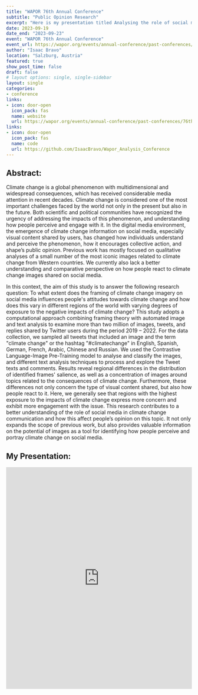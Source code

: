 ```yaml
---
title: "WAPOR 76th Annual Conference"
subtitle: "Public Opinion Research"
excerpt: "Here is my presentation titled Analysing the role of social media in shaping public opinion on climate change: A comparative study across regions using automated image and text analysis, at the WAPOR 76th Annual Conference in Salzburg."
date: 2023-09-19
date_end: "2023-09-23"
event: "WAPOR 76th Annual Conference"
event_url: https://wapor.org/events/annual-conference/past-conferences/76th-annual-conference/
author: "Isaac Bravo"
location: "Salzburg, Austria"
featured: true
show_post_time: false
draft: false
# layout options: single, single-sidebar
layout: single
categories:
- conference
links:
- icon: door-open
  icon_pack: fas
  name: website
  url: https://wapor.org/events/annual-conference/past-conferences/76th-annual-conference/
links:
- icon: door-open
  icon_pack: fas
  name: code
  url: https://github.com/IsaacBravo/Wapor_Analysis_Conference
---
```

## Abstract:

Climate change is a global phenomenon with multidimensional and widespread consequences, which has received considerable media attention in recent decades. Climate change is considered one of the most important challenges faced by the world not only in the present but also in the future. Both scientific and political communities have recognized the urgency of addressing the impacts of this phenomenon, and understanding how people perceive and engage with it. In the digital media
environment, the emergence of climate change information on social media, especially visual content shared by users, has changed how individuals understand and perceive the phenomenon, how it encourages collective action, and shape’s public opinion. Previous work has mostly focused on qualitative analyses of a small number of the most iconic images related to climate change from Western countries. We currently also lack a better understanding and comparative perspective on how people react to climate change images shared on social media.

In this context, the aim of this study is to answer the following research question: To what extent does the framing of climate change imagery on social media influences people's attitudes towards climate change and how does this vary in different regions of the world with varying degrees of exposure to the negative impacts of climate change? This study adopts a computational approach combining framing theory with automated image and text analysis to examine more than two million of images, tweets, and replies shared by Twitter users during the period 2019 – 2022. For the data collection, we sampled all tweets that included an image and the term "climate change" or the hashtag "#climatechange" in English, Spanish, German, French, Arabic, Chinese and Russian. We used the Contrastive Language-Image Pre-Training model to analyse and classify the images, and different text analysis techniques to process and explore the Tweet texts and comments. Results reveal regional
differences in the distribution of identified frames' salience, as well as a concentration of images around topics related to the consequences of climate change. Furthermore, these differences not only concern the type of visual content shared, but also how people react to it. Here, we generally see that regions with the highest exposure to the impacts of climate change express more concern and exhibit more engagement with the issue. This research contributes to a better understanding of the role of social media in climate change communication and how this affect people’s opinion on this topic. It not only expands the scope of previous work, but also provides valuable information on the potential of images as a tool for identifying how people perceive and portray climate change on social media.

## My Presentation:

<iframe src="https://drive.google.com/file/d/1Kkm7eMJGrBaKrcqBsryd1F6KDdNUsQMe/preview?usp=sharing" style="width:100%; height:600px;" frameborder="0"></iframe>
